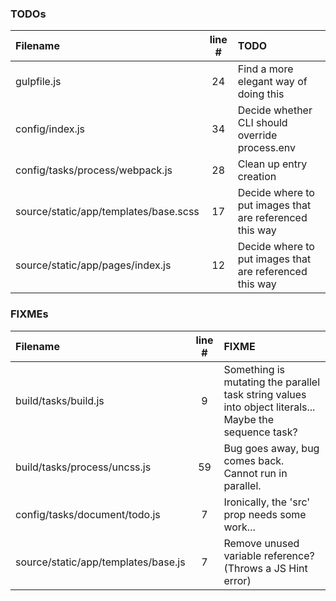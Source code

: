 ### TODOs
| Filename | line # | TODO
|:------|:------:|:------
| gulpfile.js | 24 | Find a more elegant way of doing this
| config/index.js | 34 | Decide whether CLI should override process.env
| config/tasks/process/webpack.js | 28 | Clean up entry creation
| source/static/app/templates/base.scss | 17 | Decide where to put images that are referenced this way
| source/static/app/pages/index.js | 12 | Decide where to put images that are referenced this way

### FIXMEs
| Filename | line # | FIXME
|:------|:------:|:------
| build/tasks/build.js | 9 | Something is mutating the parallel task string values into object literals... Maybe the sequence task?
| build/tasks/process/uncss.js | 59 | Bug goes away, bug comes back. Cannot run in parallel.
| config/tasks/document/todo.js | 7 | Ironically, the 'src' prop needs some work...
| source/static/app/templates/base.js | 7 | Remove unused variable reference? (Throws a JS Hint error)